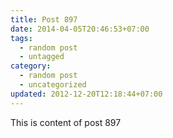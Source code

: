 ```yaml
---
title: Post 897
date: 2014-04-05T20:46:53+07:00
tags:
  - random post
  - untagged
category:
  - random post
  - uncategorized
updated: 2012-12-20T12:18:44+07:00
---
```

This is content of post 897